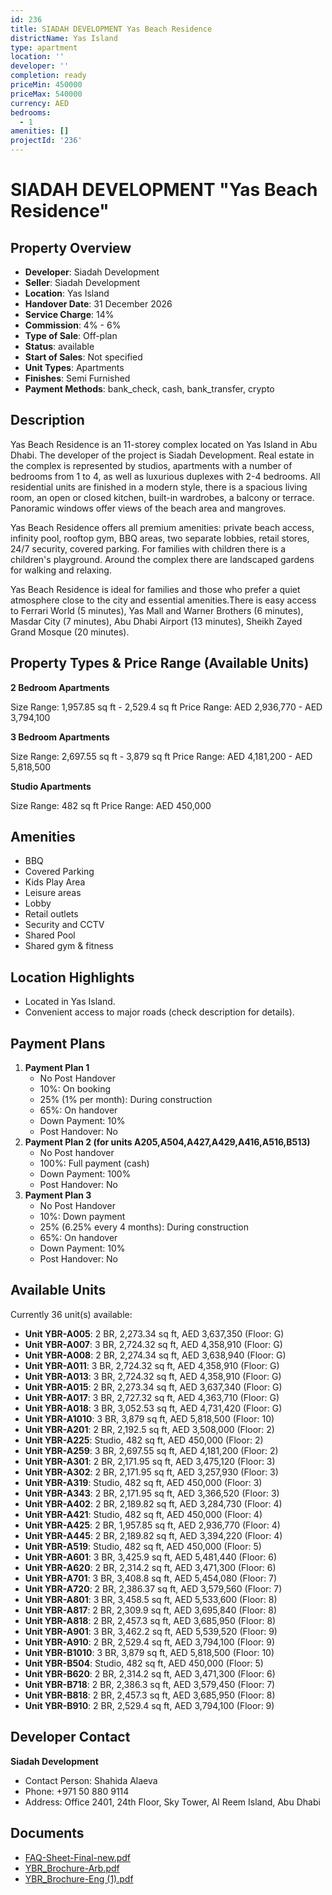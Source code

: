 ```yaml
---
id: 236
title: SIADAH DEVELOPMENT Yas Beach Residence
districtName: Yas Island
type: apartment
location: ''
developer: ''
completion: ready
priceMin: 450000
priceMax: 540000
currency: AED
bedrooms:
  - 1
amenities: []
projectId: '236'
---
```


# SIADAH DEVELOPMENT "Yas Beach Residence"

## Property Overview
- **Developer**: Siadah Development
- **Seller**: Siadah Development
- **Location**: Yas Island
- **Handover Date**: 31 December 2026
- **Service Charge**: 14%
- **Commission**: 4% - 6%
- **Type of Sale**: Off-plan
- **Status**: available
- **Start of Sales**: Not specified
- **Unit Types**: Apartments
- **Finishes**: Semi Furnished
- **Payment Methods**: bank_check, cash, bank_transfer, crypto

## Description
Yas Beach Residence is an 11-storey complex located on Yas Island in Abu Dhabi. The developer of the project is Siadah Development. Real estate in the complex is represented by studios, apartments with a number of bedrooms from 1 to 4, as well as luxurious duplexes with 2-4 bedrooms. All residential units are finished in a modern style, there is a spacious living room, an open or closed kitchen, built-in wardrobes, a balcony or terrace. Panoramic windows offer views of the beach area and mangroves. 

Yas Beach Residence offers all premium amenities: private beach access, infinity pool, rooftop gym, BBQ areas, two separate lobbies, retail stores, 24/7 security, covered parking. For families with children there is a children's playground. Around the complex there are landscaped gardens for walking and relaxing.

Yas Beach Residence is ideal for families and those who prefer a quiet atmosphere close to the city and essential amenities.There is easy access to Ferrari World (5 minutes), Yas Mall and Warner Brothers (6 minutes), Masdar City (7 minutes), Abu Dhabi Airport (13 minutes), Sheikh Zayed Grand Mosque (20 minutes).

## Property Types & Price Range (Available Units)
**2 Bedroom Apartments**

Size Range: 1,957.85 sq ft - 2,529.4 sq ft
Price Range: AED 2,936,770 - AED 3,794,100

**3 Bedroom Apartments**

Size Range: 2,697.55 sq ft - 3,879 sq ft
Price Range: AED 4,181,200 - AED 5,818,500

**Studio Apartments**

Size Range: 482 sq ft
Price Range: AED 450,000

## Amenities
- BBQ
- Covered Parking
- Kids Play Area
- Leisure areas
- Lobby
- Retail outlets
- Security and CCTV
- Shared Pool
- Shared gym & fitness

## Location Highlights
- Located in Yas Island.
- Convenient access to major roads (check description for details).

## Payment Plans
1. **Payment Plan 1**
   - No Post Handover
   - 10%: On booking
   - 25% (1% per month): During construction
   - 65%: On handover
   - Down Payment: 10%
   - Post Handover: No
2. **Payment Plan 2 (for units A205,A504,A427,A429,A416,A516,B513)**
   - No Post handover
   - 100%: Full payment (cash)
   - Down Payment: 100%
   - Post Handover: No
3. **Payment Plan 3**
   - No Post Handover
   - 10%: Down payment
   - 25% (6.25% every 4 months): During construction
   - 65%: On handover
   - Down Payment: 10%
   - Post Handover: No

## Available Units
Currently 36 unit(s) available:
- **Unit YBR-A005**: 2 BR, 2,273.34 sq ft, AED 3,637,350 (Floor: G)
- **Unit YBR-A007**: 3 BR, 2,724.32 sq ft, AED 4,358,910 (Floor: G)
- **Unit YBR-A008**: 2 BR, 2,274.34 sq ft, AED 3,638,940 (Floor: G)
- **Unit YBR-A011**: 3 BR, 2,724.32 sq ft, AED 4,358,910 (Floor: G)
- **Unit YBR-A013**: 3 BR, 2,724.32 sq ft, AED 4,358,910 (Floor: G)
- **Unit YBR-A015**: 2 BR, 2,273.34 sq ft, AED 3,637,340 (Floor: G)
- **Unit YBR-A017**: 3 BR, 2,727.32 sq ft, AED 4,363,710 (Floor: G)
- **Unit YBR-A018**: 3 BR, 3,052.53 sq ft, AED 4,731,420 (Floor: G)
- **Unit YBR-A1010**: 3 BR, 3,879 sq ft, AED 5,818,500 (Floor: 10)
- **Unit YBR-A201**: 2 BR, 2,192.5 sq ft, AED 3,508,000 (Floor: 2)
- **Unit YBR-A225**: Studio, 482 sq ft, AED 450,000 (Floor: 2)
- **Unit YBR-A259**: 3 BR, 2,697.55 sq ft, AED 4,181,200 (Floor: 2)
- **Unit YBR-A301**: 2 BR, 2,171.95 sq ft, AED 3,475,120 (Floor: 3)
- **Unit YBR-A302**: 2 BR, 2,171.95 sq ft, AED 3,257,930 (Floor: 3)
- **Unit YBR-A319**: Studio, 482 sq ft, AED 450,000 (Floor: 3)
- **Unit YBR-A343**: 2 BR, 2,171.95 sq ft, AED 3,366,520 (Floor: 3)
- **Unit YBR-A402**: 2 BR, 2,189.82 sq ft, AED 3,284,730 (Floor: 4)
- **Unit YBR-A421**: Studio, 482 sq ft, AED 450,000 (Floor: 4)
- **Unit YBR-A425**: 2 BR, 1,957.85 sq ft, AED 2,936,770 (Floor: 4)
- **Unit YBR-A445**: 2 BR, 2,189.82 sq ft, AED 3,394,220 (Floor: 4)
- **Unit YBR-A519**: Studio, 482 sq ft, AED 450,000 (Floor: 5)
- **Unit YBR-A601**: 3 BR, 3,425.9 sq ft, AED 5,481,440 (Floor: 6)
- **Unit YBR-A620**: 2 BR, 2,314.2 sq ft, AED 3,471,300 (Floor: 6)
- **Unit YBR-A701**: 3 BR, 3,408.8 sq ft, AED 5,454,080 (Floor: 7)
- **Unit YBR-A720**: 2 BR, 2,386.37 sq ft, AED 3,579,560 (Floor: 7)
- **Unit YBR-A801**: 3 BR, 3,458.5 sq ft, AED 5,533,600 (Floor: 8)
- **Unit YBR-A817**: 2 BR, 2,309.9 sq ft, AED 3,695,840 (Floor: 8)
- **Unit YBR-A818**: 2 BR, 2,457.3 sq ft, AED 3,685,950 (Floor: 8)
- **Unit YBR-A901**: 3 BR, 3,462.2 sq ft, AED 5,539,520 (Floor: 9)
- **Unit YBR-A910**: 2 BR, 2,529.4 sq ft, AED 3,794,100 (Floor: 9)
- **Unit YBR-B1010**: 3 BR, 3,879 sq ft, AED 5,818,500 (Floor: 10)
- **Unit YBR-B504**: Studio, 482 sq ft, AED 450,000 (Floor: 5)
- **Unit YBR-B620**: 2 BR, 2,314.2 sq ft, AED 3,471,300 (Floor: 6)
- **Unit YBR-B718**: 2 BR, 2,386.3 sq ft, AED 3,579,450 (Floor: 7)
- **Unit YBR-B818**: 2 BR, 2,457.3 sq ft, AED 3,685,950 (Floor: 8)
- **Unit YBR-B910**: 2 BR, 2,529.4 sq ft, AED 3,794,100 (Floor: 9)

## Developer Contact
**Siadah Development**
- Contact Person: Shahida Alaeva
- Phone: +971 50 880 9114
- Address: Office 2401, 24th Floor, Sky Tower, Al Reem Island, Abu Dhabi

## Documents
- [FAQ-Sheet-Final-new.pdf](https://cdn.geniemap.net/2023/06/22/VA1Arca0qCjyHR3dC8PjSav6FjOY6iyjSuwvy5o7.pdf)
- [YBR_Brochure-Arb.pdf](https://cdn.geniemap.net/2023/08/01/AckQZSmxP6JvKj5wcb2ALV0F74aMMEs3ULvqgPMZ.pdf)
- [YBR_Brochure-Eng (1).pdf](https://cdn.geniemap.net/2023/08/01/kWztnA5H9itf17wRMQdH8Cs86uSiFnwmnZn4Pdjl.pdf)

